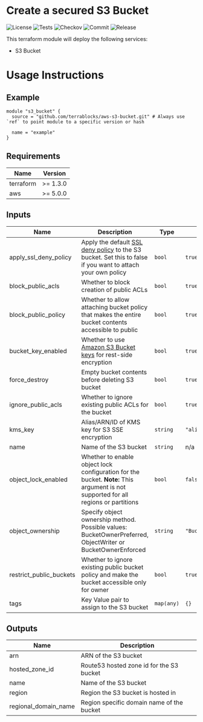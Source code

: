 <!-- BEGIN_TF_DOCS -->
# Create a secured S3 Bucket

![License](https://img.shields.io/github/license/terrablocks/aws-s3-bucket?style=for-the-badge) ![Tests](https://img.shields.io/github/actions/workflow/status/terrablocks/aws-s3-bucket/tests.yml?branch=main&label=Test&style=for-the-badge) ![Checkov](https://img.shields.io/github/actions/workflow/status/terrablocks/aws-s3-bucket/checkov.yml?branch=main&label=Checkov&style=for-the-badge) ![Commit](https://img.shields.io/github/last-commit/terrablocks/aws-s3-bucket?style=for-the-badge) ![Release](https://img.shields.io/github/v/release/terrablocks/aws-s3-bucket?style=for-the-badge)

This terraform module will deploy the following services:
- S3 Bucket

# Usage Instructions
## Example
```hcl
module "s3_bucket" {
  source = "github.com/terrablocks/aws-s3-bucket.git" # Always use `ref` to point module to a specific version or hash

  name = "example"
}
```

## Requirements

| Name | Version |
|------|---------|
| terraform | >= 1.3.0 |
| aws | >= 5.0.0 |

## Inputs

| Name | Description | Type | Default | Required |
|------|-------------|------|---------|:--------:|
| apply_ssl_deny_policy | Apply the default [SSL deny policy](https://docs.aws.amazon.com/AmazonS3/latest/userguide/example-bucket-policies.html#example-bucket-policies-HTTP-HTTPS) to the S3 bucket. Set this to false if you want to attach your own policy | `bool` | `true` | no |
| block_public_acls | Whether to block creation of public ACLs | `bool` | `true` | no |
| block_public_policy | Whether to allow attaching bucket policy that makes the entire bucket contents accessible to public | `bool` | `true` | no |
| bucket_key_enabled | Whether to use [Amazon S3 Bucket keys](https://docs.aws.amazon.com/AmazonS3/latest/userguide/bucket-key.html) for rest-side encryption | `bool` | `true` | no |
| force_destroy | Empty bucket contents before deleting S3 bucket | `bool` | `true` | no |
| ignore_public_acls | Whether to ignore existing public ACLs for the bucket | `bool` | `true` | no |
| kms_key | Alias/ARN/ID of KMS key for S3 SSE encryption | `string` | `"alias/aws/s3"` | no |
| name | Name of the S3 bucket | `string` | n/a | yes |
| object_lock_enabled | Whether to enable object lock configuration for the bucket. **Note:** This argument is not supported for all regions or partitions | `bool` | `false` | no |
| object_ownership | Specify object ownership method. Possible values: BucketOwnerPreferred, ObjectWriter or BucketOwnerEnforced | `string` | `"BucketOwnerEnforced"` | no |
| restrict_public_buckets | Whether to ignore existing public bucket policy and make the bucket accessible only for owner | `bool` | `true` | no |
| tags | Key Value pair to assign to the S3 bucket | `map(any)` | `{}` | no |

## Outputs

| Name | Description |
|------|-------------|
| arn | ARN of the S3 bucket |
| hosted_zone_id | Route53 hosted zone id for the S3 bucket |
| name | Name of the S3 bucket |
| region | Region the S3 bucket is hosted in |
| regional_domain_name | Region specific domain name of the bucket |

<!-- END_TF_DOCS -->
